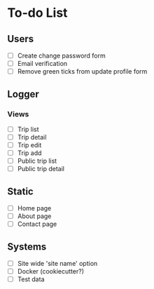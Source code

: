 # To-do List

## Users
- [ ] Create change password form
- [ ] Email verification
- [ ] Remove green ticks from update profile form

## Logger
### Views
- [ ] Trip list
- [ ] Trip detail
- [ ] Trip edit
- [ ] Trip add
- [ ] Public trip list
- [ ] Public trip detail

## Static
- [ ] Home page
- [ ] About page
- [ ] Contact page

## Systems
- [ ] Site wide 'site name' option
- [ ] Docker (cookiecutter?)
- [ ] Test data
